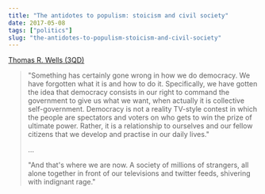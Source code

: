 ```yaml
---
title: "The antidotes to populism: stoicism and civil society"
date: 2017-05-08
tags: ["politics"]
slug: "the-antidotes-to-populism-stoicism-and-civil-society"
---
```


[Thomas R. Wells (3QD)][1]

> "Something has certainly gone wrong in how we do democracy. We have forgotten what it is and how to do it. Specifically, we have gotten the idea that democracy consists in our right to command the government to give us what we want, when actually it is collective self-government. Democracy is not a reality TV-style contest in which the people are spectators and voters on who gets to win the prize of ultimate power. Rather, it is a relationship to ourselves and our fellow citizens that we develop and practise in our daily lives."
> 
> &#8230;
> 
> "And that's where we are now. A society of millions of strangers, all alone together in front of our televisions and twitter feeds, shivering with indignant rage."

 [1]: http://www.3quarksdaily.com/3quarksdaily/2017/05/the-antidotes-to-populism-stoicism-and-civil-society.html?utm_source=feedburner&utm_medium=feed&utm_campaign=Feed%3A+3quarksdaily+%283quarksdaily%29
